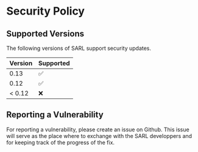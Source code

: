 # Security Policy

## Supported Versions

The following versions of SARL support security updates.

| Version | Supported          |
| ------- | ------------------ |
| 0.13    | :white_check_mark: |
| 0.12    | :white_check_mark: |
| < 0.12  | :x:                |

## Reporting a Vulnerability

For reporting a vulnerability, please create an issue on Github.
This issue will serve as the place where to exchange with the SARL developpers and for keeping track of the progress of the fix.
